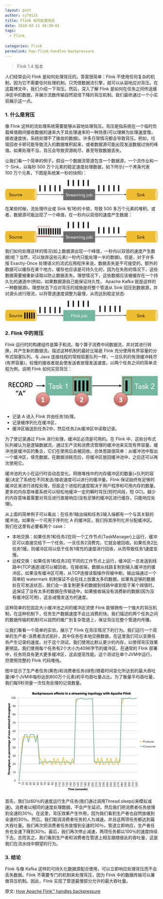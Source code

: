 ```yaml
---
layout: post
author: sjf0115
title: Flink 如何处理背压
date: 2018-02-11 10:39:01
tags:
  - Flink

categories: Flink
permalink: how-flink-handles-backpressure
---
```


> Flink 1.4 版本

人们经常会问 Flink 是如何处理背压的。答案很简单：Flink 不使用任何复杂的机制，因为它不需要任何处理机制。只凭借数据流引擎，就可以从容地应对背压。在这篇博文中，我们介绍一下背压。然后，深入了解 Flink 是如何在任务之间传送缓冲区中的数据，并展示流数传输自然双倍下降的背压机制。我们最终通过一个小实验展示这一点。

### 1. 什么是背压

像 Flink 这样的流处理系统需要能够从容地处理背压。背压是指系统在一个临时负载峰值期间接收数据的速率大于其处理速率的一种场景(可以理解为处理速度慢，接收速度快，系统处理不了接收的数据)。许多日常情况都会导致背压。例如，垃圾回收卡顿可能导致流入的数据堆积起来，或者数据源可能出现发送数据过快的峰值。如果处理不当，背压会导致资源耗尽，甚至导致数据丢失。

让我们看一个简单的例子。假设一个数据流管道包含一个数据源，一个流作业和一个 Sink，以每秒 500 万个元素的稳定速度处理数据，如下所示(一个黑条代表 100 万个元素，下图是系统某一秒的快照)：

![](img-how-flink-handles-backpressure-1.png)

在某些时候，流处理作业或 Sink 有1秒的卡顿，导致 500 多万个元素的堆积。或者，数据源可能出现了一个峰值，在一秒内以双倍的速度产生数据：

![](img-how-flink-handles-backpressure-2.png)

我们如何处理这样的情况(如上数据源出现一个峰值，一秒内以双倍的速度产生数据)呢？当然，可以放弃这些元素(一秒内只能处理一半的数据)。但是，对于许多按 Exactly-Once 处理语义的流式应用程序来说，数据丢失是不可接受的。额外的数据可以缓存在某个地方。缓存也应该是可持久化的，因为在失败的情况下，这些数据需要被重新读取以防止数据丢失。理想情况下，这些数据应该被缓存在一个持久化的通道中(例如，如果数据源自己能保证持久性， Apache Kafka 就是这样的一种数据源)。理想状态下应对背压的措施是将整个管道从 Sink 回压到数据源，并对源头进行限流，以将管道速度调整为最慢，从而达到稳定状态:

![](img-how-flink-handles-backpressure-3.png)

### 2. Flink 中的背压

Flink 运行时的构建组件是算子和流。每个算子消费中间数据流，并对其进行转换，并产生新的数据流。描述这种机制的最好比喻是 Flink 充分使用有界容量的分布式阻塞队列。与 Java 连接线程的常规阻塞队列一样，一旦队列的有效缓冲耗尽(有界容量)，较慢的接收者就会使发送者放慢发送速度。以两个任务之间的简单流程为例，说明 Flink 如何实现背压：

![](img-how-flink-handles-backpressure-4.jpg)

- 记录 A 进入 Flink 并由任务1处理。
- 记录被序列化在缓冲区，
- 缓冲区输送到任务2中，然后任务2从缓冲区中读取记录。

为了使记录通过 Flink 进行处理，缓冲区必须是可用的。在 Flink 中，这些分布式队列被认为是逻辑数据流，通过生产流和消费流管理的缓冲池来实现有界容量。缓冲池是缓冲区的集合，它们在使用后会被回收。总体思路很简单：从缓冲池中取出一个缓冲区，填充数据，在数据消耗完后，将缓冲区放回缓冲池中，之后还可以再次使用它。

缓冲池的大小在运行时会动态变化。网络堆栈中的内存缓冲区的数量(=队列的容量)决定了系统在不同发送/接收速度可以进行的缓冲量。Flink 保证始终有足够的缓冲区来进行进程处理，但是这个进程的速度取决于用户程序和可用内存的数量。更多的内存意味着系统可以轻松地缓冲一定的瞬时背压(短时间段，短 GC)。越少的内存意味着需要对背压进行直接响应(没有足够的缓冲区进行缓存，只能响应处理)。

从上面的简单例子可以看出：在任务1输出端和任务2输入端都有一个与其关联的缓冲池。如果有一个可用于序列化 A 的缓冲区，我们将其序列化并分配缓冲区。我们在这里有必要看两个 case：
- 本地交换：如果任务1和任务2在同一个工作节点(TaskManager)上运行，缓冲区可以直接交给下一个任务。一旦任务2消费完，它就会被回收。如果任务2比任务1慢，则缓冲区将以低于任务1填充的速度进行回收，从而导致任务1速度变慢。
- 远程交换：如果任务1和任务2在不同的工作节点上运行，缓冲区一旦发送到线路中(TCP通道)就可以被回收。在接收端，数据从线路复制到输入缓冲池的缓冲区。如果没有缓冲区可用，从TCP连接读取操作将被中断。输出端通过一个简单的 watermark 机制保证不会在线上放置太多的数据。如果有足够的数据处在可发送状态，我们会一直复制更多的数据到线路中直到低于某个阈值时。这保证了没有太多的数据在传输途中。如果接收端没有消费新的数据(因为没有缓冲区可用)，这会减慢发送方的速度。

这种简单的在固定大小缓冲池之间的缓冲区流使 Flink 能够拥有一个强大的背压机制，在这种机制下，任务生产数据速度不会比消费的快。我们描述的两个任务之间的数据传输的机制可以自然的推广到复杂管道上，保证背压在整个管道内传播。

让我们看看一个简单的实验，展示了 Flink 在背压情况下的行为。我们运行一个简单的生产者-消费者流式拓扑，其中任务在本地交换数据，在这里我们可以变换任务产生记录的速度。对于这个测试，我们使用比默认更少的内存，以使得背压效果更明显。我们使用每个任务有2个大小为4096字节的缓冲区。在通常的 Flink 部署中，任务将具有更大更多缓冲区，这会提高性能。这个测试在单个JVM中运行，但使用完整的 Flink 代码堆栈。

图中显示了生产者任务(黄色)和消费者任务(绿色)随着时间变化所达到的最大吞吐量(单个JVM中每秒达到800万个元素)的平均吞吐量占比。为了衡量平均吞吐量，我们每5秒测量一次任务处理的记录数量。

![](img-how-flink-handles-backpressure-5.png)

首先，我们以60％的速度运行生产任务(我们通过调用Thread.sleep()来模拟减速)。消费者以相同的速度处理数据，不会产生延迟。然后我们把消费者任务放慢到全速的30％。在这里，背压效果产生作用，因为我们看到生产者也自然放缓到全速的30％。然后，我们取消消费者任务的人为减速，并且这两项任务都达到最大吞吐量。我们再次把消费者任务放慢到全速的30％，管道立即响应，生产者任务也全速下降到30％。最后，我们再次停止减速，两项任务都以100％的速度持续下去。总而言之，我们看到生产者和消费者在管道上相互跟随彼此的吞吐量，这是我们在流水线中期望的行为。

### 3. 结论

Flink 与像 Kafka 这样的可持久化数据源配合使用，可以立即响应处理背压而不会丢失数据。Flink 不需要专门的机制来处理背压，因为 Flink 中的数据传输可以兼做背压机制。因此，Flink 实现了管道最慢部分允许的最大吞吐量。

原文: [How Apache Flink™ handles backpressure](https://data-artisans.com/blog/how-flink-handles-backpressure)
